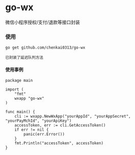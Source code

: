# go-wx
微信小程序授权/支付/退款等接口封装


### 使用
```
go get github.com/chenkai0313/go-wx

已封装了延迟队列方法 
```

#### 使用事例
```
package main

import (
	"fmt"
	wxapp "go-wx"
)

func main() {
	cli := wxapp.NewWxApp("yourAppId", "yourAppSecret", "yourPayMchId", "yourApiKey")
	accessToken, err := cli.GetAccessToken()
	if err != nil {
		panic(err.Error())
	}
	fmt.Println("accessToken", accessToken)
}

```